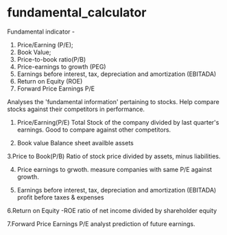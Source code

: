 # fundamental_calculator
Fundamental indicator - 
1. Price/Earning (P/E); 
2. Book Value; 
3. Price-to-book ratio(P/B) 
4. Price-earnings to growth (PEG)
5. Earnings before interest, tax, depreciation and amortization (EBITADA)
6. Return on Equity (ROE)
7. Forward Price Earnings P/E 


Analyses the 'fundamental information' pertaining to stocks.
Help compare stocks against their competitors in performance.

1. Price/Earning(P/E)
Total Stock of the company divided by last quarter's earnings.
Good to compare against other competitors.

2. Book value 
Balance sheet availble assets

3.Price to Book(P/B)
Ratio of stock price divided by assets, minus liabilities. 

4. Price earnings to grwoth.
measure companies with same P/E against growth. 

5. Earnings before interest, tax, depreciation and amortization (EBITADA)
profit before taxes & expenses

6.Return on Equity -ROE
ratio of net income divided by shareholder equity

7.Forward Price Earnings P/E 
analyst prediction of future earnings.



